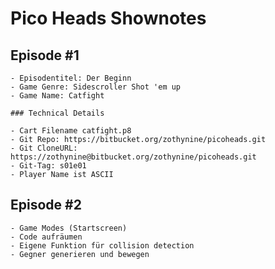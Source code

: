 #   Pico Heads Shownotes

##  Episode #1
    
    - Episodentitel: Der Beginn
    - Game Genre: Sidescroller Shot 'em up
    - Game Name: Catfight
    
    ### Technical Details

    - Cart Filename catfight.p8
    - Git Repo: https://bitbucket.org/zothynine/picoheads.git
    - Git CloneURL: https://zothynine@bitbucket.org/zothynine/picoheads.git
    - Git-Tag: s01e01
    - Player Name ist ASCII



    
    
    
## Episode #2

    - Game Modes (Startscreen)
    - Code aufräumen
    - Eigene Funktion für collision detection
    - Gegner generieren und bewegen
